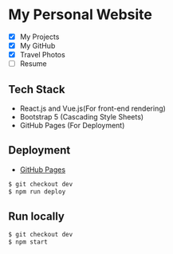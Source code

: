 # My Personal Website

- [x] My Projects
- [x] My GitHub
- [x] Travel Photos
- [ ] Resume

## Tech Stack
  - React.js and Vue.js(For front-end rendering)
  - Bootstrap 5 (Cascading Style Sheets)
  - GitHub Pages (For Deployment)

## Deployment

- [GitHub Pages](https://create-react-app.dev/docs/deployment/#github-pages)

```bash
$ git checkout dev
$ npm run deploy
```

## Run locally

```bash
$ git checkout dev
$ npm start
```